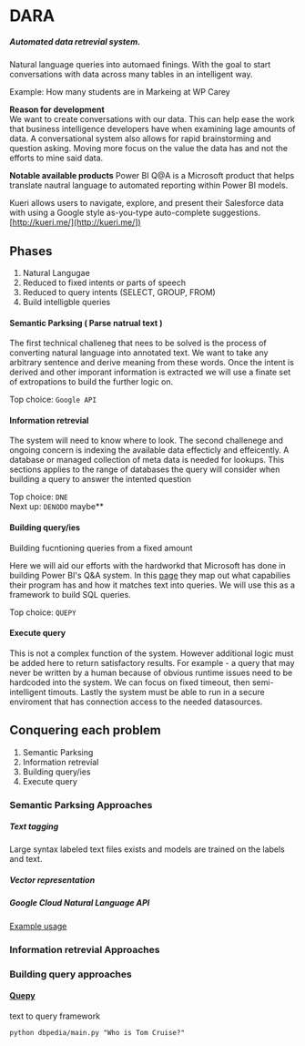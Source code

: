 # DARA

##### Automated data retrevial system.
Natural language queries into automaed finings. With the goal to start conversations with data across many tables in an intelligent way. 

Example: How many students are in Markeing at WP Carey


**Reason for development**  
We want to create conversations with our data. This can help ease the work that business intelligence developers have when examining lage amounts of data. A conversational system also allows for rapid brainstorming and question asking. Moving more focus on the value the data has and not the efforts to mine said data.
 
**Notable available products**
Power BI Q@A is a Microsoft product that helps translate nautral language to automated reporting within Power BI models.

Kueri allows users to navigate, explore, and present their Salesforce data with using a Google style as-you-type auto-complete suggestions. [http://kueri.me/](http://kueri.me/])

## Phases 


1. Natural Langugae 
2. Reduced to fixed intents or parts of speech
3. Reduced to query intents (SELECT, GROUP, FROM)
4. Build intelligble queries

#### Semantic Parksing ( Parse natrual text )

The first technical challeneg that nees to be solved is the process of converting natural language into annotated text. We want to take any arbitrary sentence and derive meaning from these words. Once the intent is derived and other imporant information is extracted we will use a finate set of extropations to build the further logic on. 

Top choice: `Google API`

#### Information retrevial

The system will need to know where to look. The second challenege and ongoing concern is indexing the available data effecticly and effeicently. A database or managed collection of meta data is needed for lookups. This sections applies to the range of databases the query will consider when building a query to answer the intented question

Top choice: `DNE`  
Next up:	`DENODO` maybe**


#### Building query/ies

Building fucntioning queries from a fixed amount 

Here we will aid our efforts with the hardworkd that Microsoft has done in building Power BI's Q&A system. In this [page](https://powerbi.microsoft.com/en-us/documentation/powerbi-service-q-and-a-tips/) they map out what capabilies their program has and how it matches text into queries. We will use this as a framework to build SQL queries. 

Top choice: `QUEPY`

#### Execute query

This is not a complex function of the system. However additional logic must be added here to return satisfactory results. For example - a query that may never be written by a human because of obvious runtime issues need to be hardcoded into the system. We can focus on fixed timeout, then semi-intelligent timouts. Lastly the system must be able to run in a secure enviroment that has connection access to the needed datasources. 


## Conquering each problem

1. Semantic Parksing
2. Information retrevial
3. Building query/ies
4. Execute query


### Semantic Parksing Approaches


##### Text tagging 

Large syntax labeled text files exists and models are trained on the labels and text. 

##### Vector representation

##### Google Cloud Natural Language API

[Example usage](https://cloud.google.com/blog/big-data/2016/07/using-the-cloud-natural-language-api-to-analyze-harry-potter-and-the-new-york-times)

### Information retrevial Approaches



### Building query approaches

#### [ Quepy ](http://quepy.readthedocs.io/en/latest/tutorial.html) 
text to query framework


`python dbpedia/main.py "Who is Tom Cruise?"`
